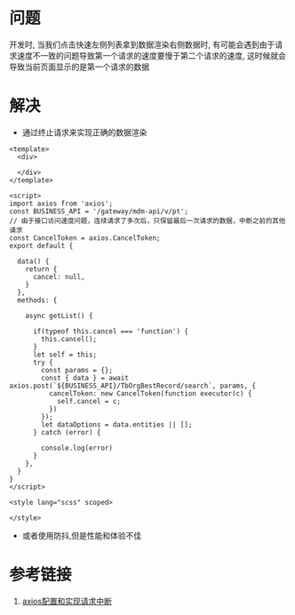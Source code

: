 # 问题

开发时, 当我们点击快速左侧列表拿到数据渲染右侧数据时, 有可能会遇到由于请求速度不一致的问题导致第一个请求的速度要慢于第二个请求的速度, 这时候就会导致当前页面显示的是第一个请求的数据

# 解决

- 通过终止请求来实现正确的数据渲染

```vue
<template>
  <div>

  </div>
</template>

<script>
import axios from 'axios';
const BUSINESS_API = '/gateway/mdm-api/v/pt';
// 由于接口访问速度问题，连续请求了多次后，只保留最后一次请求的数据，中断之前的其他请求
const CancelToken = axios.CancelToken;
export default {
    
  data() {
    return {
      cancel: null,
    }
  },
  methods: {

    async getList() {

      if(typeof this.cancel === 'function') {
        this.cancel();
      }
      let self = this;
      try {
        const params = {};
        const { data } = await axios.post(`${BUSINESS_API}/TbOrgBestRecord/search`, params, {
          cancelToken: new CancelToken(function executor(c) {
            self.cancel = c;
          })
        });
        let dataOptions = data.entities || [];
      } catch (error) {
          
        console.log(error)
      }
    },
  }
}
</script>

<style lang="scss" scoped>

</style>
```

- 或者使用防抖,但是性能和体验不佳

# 参考链接

1. [axios配置和实现请求中断](https://www.jianshu.com/p/92f60debb223)

   